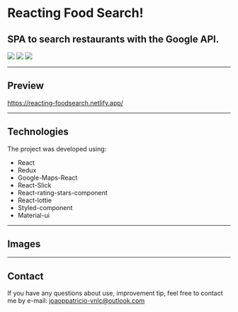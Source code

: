 # Reacting Food Search!

## SPA to search restaurants with the Google API.

![](https://img.shields.io/badge/status-Ready-green.svg)
![](https://img.shields.io/badge/React-17.0.2-green.svg)
![](https://img.shields.io/badge/license-MIT-blue.svg)

---



## Preview

https://reacting-foodsearch.netlify.app/

---


## Technologies
The project was developed using:
* React
* Redux
* Google-Maps-React
* React-Slick
* React-rating-stars-component
* React-lottie
* Styled-component
* Material-ui
---

## Images


---

## Contact

If you have any questions about use, improvement tip, feel free to contact me by e-mail: joaoppatricio-vnlc@outlook.com
